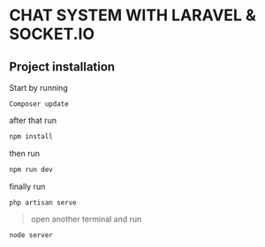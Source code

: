 # CHAT SYSTEM WITH LARAVEL & SOCKET.IO

## Project installation

Start by running

```
Composer update
```

after that run

```js
npm install
```

then run

```js
npm run dev
```

finally run

```
php artisan serve
```

> open another terminal and run

```
node server
```
